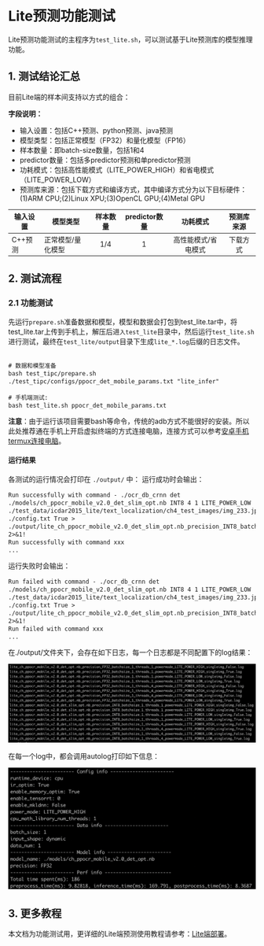 # Lite预测功能测试

Lite预测功能测试的主程序为`test_lite.sh`，可以测试基于Lite预测库的模型推理功能。

## 1. 测试结论汇总

目前Lite端的样本间支持以方式的组合：

**字段说明：**
- 输入设置：包括C++预测、python预测、java预测
- 模型类型：包括正常模型（FP32）和量化模型（FP16）
- 样本数量：即batch-size数量，包括1和4
- predictor数量：包括多predictor预测和单predictor预测
- 功耗模式：包括高性能模式（LITE_POWER_HIGH）和省电模式（LITE_POWER_LOW）
- 预测库来源：包括下载方式和编译方式，其中编译方式分为以下目标硬件：(1)ARM CPU;(2)Linux XPU;(3)OpenCL GPU;(4)Metal GPU

| 输入设置 | 模型类型 | 样本数量 | predictor数量 | 功耗模式 | 预测库来源 |
|  ----   |   ----   |  :----:  |  :----:  |  :----:  |  :----:  |
| C++预测 | 正常模型/量化模型 | 1/4 | 1 | 高性能模式/省电模式 | 下载方式 |


## 2. 测试流程

### 2.1 功能测试

先运行`prepare.sh`准备数据和模型，模型和数据会打包到test_lite.tar中，将test_lite.tar上传到手机上，解压后进`入test_lite`目录中，然后运行`test_lite.sh`进行测试，最终在`test_lite/output`目录下生成`lite_*.log`后缀的日志文件。

```shell

# 数据和模型准备
bash test_tipc/prepare.sh ./test_tipc/configs/ppocr_det_mobile_params.txt "lite_infer"

# 手机端测试:
bash test_lite.sh ppocr_det_mobile_params.txt

```  

**注意**：由于运行该项目需要bash等命令，传统的adb方式不能很好的安装。所以此处推荐通在手机上开启虚拟终端的方式连接电脑，连接方式可以参考[安卓手机termux连接电脑](./termux_for_android.md)。

#### 运行结果

各测试的运行情况会打印在 `./output/` 中：
运行成功时会输出：

```
Run successfully with command - ./ocr_db_crnn det ./models/ch_ppocr_mobile_v2.0_det_slim_opt.nb INT8 4 1 LITE_POWER_LOW ./test_data/icdar2015_lite/text_localization/ch4_test_images/img_233.jpg ./config.txt True > ./output/lite_ch_ppocr_mobile_v2.0_det_slim_opt.nb_precision_INT8_batchsize_1_threads_4_powermode_LITE_POWER_LOW_singleimg_True.log 2>&1!
Run successfully with command xxx
...
```

运行失败时会输出：

```
Run failed with command - ./ocr_db_crnn det ./models/ch_ppocr_mobile_v2.0_det_slim_opt.nb INT8 4 1 LITE_POWER_LOW ./test_data/icdar2015_lite/text_localization/ch4_test_images/img_233.jpg ./config.txt True > ./output/lite_ch_ppocr_mobile_v2.0_det_slim_opt.nb_precision_INT8_batchsize_1_threads_4_powermode_LITE_POWER_LOW_singleimg_True.log 2>&1!
Run failed with command xxx
...
```

在./output/文件夹下，会存在如下日志，每一个日志都是不同配置下的log结果：

<img src="lite_log.png" width="1000">

在每一个log中，都会调用autolog打印如下信息：

<img src="lite_auto_log.png" width="1000">



## 3. 更多教程

本文档为功能测试用，更详细的Lite端预测使用教程请参考：[Lite端部署](https://github.com/PaddlePaddle/PaddleOCR/blob/develop/deploy/lite/readme.md)。
